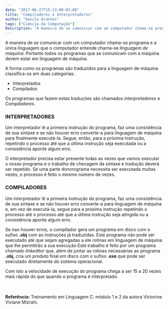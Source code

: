 ```yaml
---
date: "2017-06-27T15:13:00-03:00"
title: "Compiladores e Interpretadores"
author: "Danilo Arantes"
tags: ["Ciência da Computação"]
Description: "A maneira de se comunicar com um computador chama-se programa e a única linguagem que o computador entende chama-se linguagem de máquina. Portanto todos os programas que se comunicam com a máquina devem estar em linguagem de máquina."
---
```


A maneira de se comunicar com um computador chama-se programa e a única linguagem que o computador entende chama-se _linguagem de máquina_. Portanto todos os programas que se comunicam com a máquina devem estar em linguagem de máquina.

A forma como os programas são traduzidos para a linguagem de máquina classifica-os em duas categorias:

- Interpretados
- Compilados

Os programas que fazem estas traduções são chamados _interpretadores_ e _Compiladores_.

### **INTERPRETADORES**

Um interpretador lê a primeira instrução do programa, faz uma consistência de sua sintaxe e se não houver erro converte-a para linguagem de máquina para finalmente executá-la. Segue, então, para a próxima instrução, repetindo o processo até que a última instrução seja executada ou a consistência aponte algum erro.

O interpretador precisa estar presente todas as vezes que vamos executar o nosso programa e o trabalho de checagem da sintaxe e tradução deverá ser repetido. Se uma parte donorograma necessita ser executada muitas vezes, o processo é feito o mesmo número de vezes.

### **COMPILADORES**

Um interpretador lê a primeira instrução do programa, faz uma consistência de sua sintaxe e se não houver erro converte-a para linguagem de máquina e, em vez de executá-la, segue para a próxima instrução repetindo o processo até o processo até que a última instrução seja atingida ou a consistência aponte algum erro.

Se nao houver erros, o compilador gera um programa em disco com o sufixo **.obj** com as instruções já traduzidas. Este programa não pode ser executado até que sejam agregadas a ele rotinas em linguagem de máquina que lhe permitirão a sua execução Este trabalho é feito por um programa chamado _linkeditor_ que, além de juntar as rotinas necessárias ao programa **.obj**, cria um produto final em disco com o sufixo **.exe** que pode ser executado diretamente do sistema operacional.

Com isto a velocidade de execução do programa chega a ser 15 a 20 vezes mais rápida do que quando o programa é interpretado.

<br /><br />
**Referência:** Treinamento em Linguagem C: módulo 1 e 2 da autora Victorine Viviane Mizrahi.
